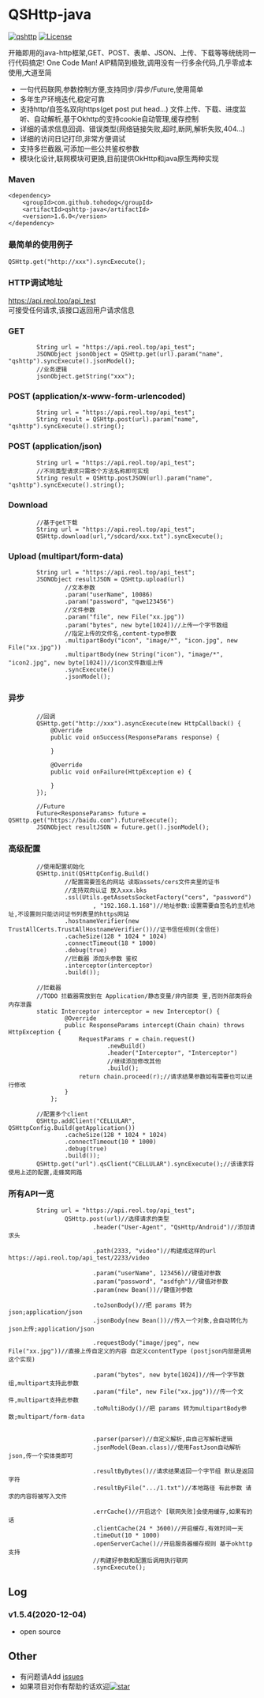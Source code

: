 QSHttp-java
====
[![qshttp][qshttpsvg]][star]  [![License][licensesvg]][license]

开箱即用的java-http框架,GET、POST、表单、JSON、上传、下载等等统统同一行代码搞定! One Code Man!
AIP精简到极致,调用没有一行多余代码,几乎零成本使用,大道至简 

  * 一句代码联网,参数控制方便,支持同步/异步/Future,使用简单
  * 多年生产环境迭代,稳定可靠
  * 支持http/自签名双向https(get post put head...) 文件上传、下载、进度监听、自动解析,基于Okhttp的支持cookie自动管理,缓存控制
  * 详细的请求信息回调、错误类型(网络链接失败,超时,断网,解析失败,404...)
  * 详细的访问日记打印,非常方便调试
  * 支持多拦截器,可添加一些公共鉴权参数
  * 模块化设计,联网模块可更换,目前提供OkHttp和java原生两种实现

### Maven
```
<dependency>
    <groupId>com.github.tohodog</groupId>
    <artifactId>qshttp-java</artifactId>
    <version>1.6.0</version>
</dependency>
```

### 最简单的使用例子
```
QSHttp.get("http://xxx").syncExecute();
```
### HTTP调试地址
https://api.reol.top/api_test
<br/>
可接受任何请求,该接口返回用户请求信息


### GET
```
        String url = "https://api.reol.top/api_test";
        JSONObject jsonObject = QSHttp.get(url).param("name", "qshttp").syncExecute().jsonModel();
        //业务逻辑
        jsonObject.getString("xxx");
```


### POST (application/x-www-form-urlencoded)
```
        String url = "https://api.reol.top/api_test";
        String result = QSHttp.post(url).param("name", "qshttp").syncExecute().string();
```

### POST (application/json)
```
        String url = "https://api.reol.top/api_test";
        //不同类型请求只需改个方法名称即可实现
        String result = QSHttp.postJSON(url).param("name", "qshttp").syncExecute().string();
```


### Download
```
        //基于get下载
        String url = "https://api.reol.top/api_test";
        QSHttp.download(url,"/sdcard/xxx.txt").syncExecute();
```


### Upload (multipart/form-data)
```
        String url = "https://api.reol.top/api_test";
        JSONObject resultJSON = QSHttp.upload(url)
                //文本参数
                .param("userName", 10086)
                .param("password", "qwe123456")
                //文件参数
                .param("file", new File("xx.jpg"))
                .param("bytes", new byte[1024])//上传一个字节数组
                //指定上传的文件名,content-type参数
                .multipartBody("icon", "image/*", "icon.jpg", new File("xx.jpg"))
                .multipartBody(new String("icon"), "image/*", "icon2.jpg", new byte[1024])//icon文件数组上传
                .syncExecute()
                .jsonModel();
```

### 异步
```
        //回调
        QSHttp.get("http://xxx").asyncExecute(new HttpCallback() {
            @Override
            public void onSuccess(ResponseParams response) {
                
            }

            @Override
            public void onFailure(HttpException e) {

            }
        });

        //Future
        Future<ResponseParams> future = QSHttp.get("https://baidu.com").futureExecute();
        JSONObject resultJSON = future.get().jsonModel();

```



###  高级配置
```
        //使用配置初始化
        QSHttp.init(QSHttpConfig.Build()
                //配置需要签名的网站 读取assets/cers文件夹里的证书
                //支持双向认证 放入xxx.bks
                .ssl(Utils.getAssetsSocketFactory("cers", "password")
                        , "192.168.1.168")//地址参数:设置需要自签名的主机地址,不设置则只能访问证书列表里的https网站
                .hostnameVerifier(new TrustAllCerts.TrustAllHostnameVerifier())//证书信任规则(全信任)
                .cacheSize(128 * 1024 * 1024)
                .connectTimeout(18 * 1000)
                .debug(true)
                //拦截器 添加头参数 鉴权
                .interceptor(interceptor)
                .build());

        //拦截器
        //TODO 拦截器需放到在 Application/静态变量/非内部类 里,否则外部类将会内存泄露
        static Interceptor interceptor = new Interceptor() {
                @Override
                public ResponseParams intercept(Chain chain) throws HttpException {
                    RequestParams r = chain.request()
                            .newBuild()
                            .header("Interceptor", "Interceptor")
                            //继续添加修改其他
                            .build();
                    return chain.proceed(r);//请求结果参数如有需要也可以进行修改
                }
            };
         
        //配置多个client
        QSHttp.addClient("CELLULAR", QSHttpConfig.Build(getApplication())
                .cacheSize(128 * 1024 * 1024)
                .connectTimeout(10 * 1000)
                .debug(true)
                .build());
        QSHttp.get("url").qsClient("CELLULAR").syncExecute();//该请求将使用上述的配置,走蜂窝网路
```


### 所有API一览

```
        String url = "https://api.reol.top/api_test";
                QSHttp.post(url)//选择请求的类型
                        .header("User-Agent", "QsHttp/Android")//添加请求头

                        .path(2333, "video")//构建成这样的url https://api.reol.top/api_test/2233/video

                        .param("userName", 123456)//键值对参数
                        .param("password", "asdfgh")//键值对参数
                        .param(new Bean())//键值对参数

                        .toJsonBody()//把 params 转为json;application/json
                        .jsonBody(new Bean())//传入一个对象,会自动转化为json上传;application/json

                        .requestBody("image/jpeg", new File("xx.jpg"))//直接上传自定义的内容 自定义contentType (postjson内部是调用这个实现)

                        .param("bytes", new byte[1024])//传一个字节数组,multipart支持此参数
                        .param("file", new File("xx.jpg"))//传一个文件,multipart支持此参数
                        .toMultiBody()//把 params 转为multipartBody参数;multipart/form-data


                        .parser(parser)//自定义解析,由自己写解析逻辑
                        .jsonModel(Bean.class)//使用FastJson自动解析json,传一个实体类即可

                        .resultByBytes()//请求结果返回一个字节组 默认是返回字符
                        .resultByFile(".../1.txt")//本地路径 有此参数 请求的内容将被写入文件

                        .errCache()//开启这个 [联网失败]会使用缓存,如果有的话
                        .clientCache(24 * 3600)//开启缓存,有效时间一天
                        .timeOut(10 * 1000)
                        .openServerCache()//开启服务器缓存规则 基于okhttp支持
                        //构建好参数和配置后调用执行联网
                        .syncExecute();
```
## Log
### v1.5.4(2020-12-04)
  * open source
## Other
  * 有问题请Add [issues](https://github.com/tohodog/QSHttp-java/issues)
  * 如果项目对你有帮助的话欢迎[![star][starsvg]][star]
  
[starsvg]: https://img.shields.io/github/stars/tohodog/QSHttp-java.svg?style=social&label=Stars
[star]: https://github.com/tohodog/QSHttp-java

[licensesvg]: https://img.shields.io/badge/License-Apache--2.0-red.svg
[license]: https://raw.githubusercontent.com/tohodog/QSHttp-java/master/LICENSE

[qshttpsvg]: https://img.shields.io/badge/QSHttp--java-1.6.0-blue.svg

